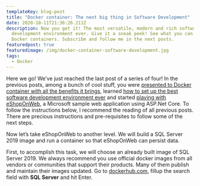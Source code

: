 ```yaml
---
templateKey: blog-post
title: "Docker container: The next big thing in Software Development"
date: 2020-10-11T21:36:26.211Z
description: Now you get it! The most versatile, modern and rich software
  development environment ever. Give it a sneak peek! See what you can do with
  Docker containers. Subscribe and follow me in the next posts.
featuredpost: true
featuredimage: /img/docker-container-software-development.jpg
tags:
  - Docker
---
```

Here we go! We’ve just reached the last post of a series of four! In the previous posts, among a bunch of cool stuff, you were [presented to Docker container with all the benefits it brings](https://shareisthekey.com/2020/09/03/docker-container-software-development-1-4/), learned [how to set up the best software development environment ever](https://shareisthekey.com/2020/09/13/docker-container-software-development-2-4/) and started [playing with eShopOnWeb](https://shareisthekey.com/2020/09/30/docker-container-next-big-thing-in-software-development-3-4/), a Microsoft sample web application using ASP.Net Core. To follow the instructions below, I recommend the reading of all previous posts. There are precious instructions and pre-requisites to follow some of the next steps.

Now let’s take eShopOnWeb to another level. We will build a SQL Server 2019 image and run a container so that eShopOnWeb can persist data.

First, to accomplish this task, we will choose an already built image of SQL Server 2019. We always recommend you use official docker images from all vendors or communities that support their products. Many of them publish and maintain their images updated. Go to [dockerhub.com](https://hub.docker.com/), fillup the search field with **SQL Server** and hit Enter.